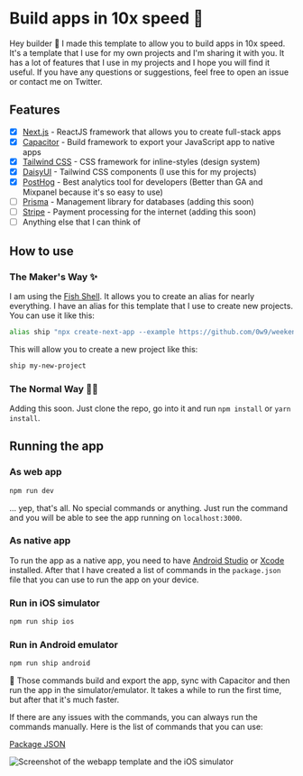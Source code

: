 # Build apps in 10x speed 🚢

Hey builder 👋
I made this template to allow you to build apps in 10x speed. It's a template that I use for my own projects and I'm sharing it with you. It has a lot of features that I use in my projects and I hope you will find it useful. If you have any questions or suggestions, feel free to open an issue or contact me on Twitter.

## Features

- [x] [Next.js](https://nextjs.org/) - ReactJS framework that allows you to create full-stack apps
- [X] [Capacitor](https://capacitorjs.com/) - Build framework to export your JavaScript app to native apps
- [X] [Tailwind CSS](https://tailwindcss.com/) - CSS framework for inline-styles (design system)
- [X] [DaisyUI](https://daisyui.com/) - Tailwind CSS components (I use this for my projects)
- [X] [PostHog](https://posthog.com/) - Best analytics tool for developers (Better than GA and Mixpanel because it's so easy to use)
- [ ] [Prisma](https://www.prisma.io/) - Management library for databases (adding this soon)
- [ ] [Stripe](https://stripe.com/) - Payment processing for the internet (adding this soon)
- [ ] Anything else that I can think of

## How to use

### The Maker's Way ✨

I am using the [Fish Shell](https://fishshell.com/). It allows you to create an alias for nearly everything. I have an alias for this template that I use to create new projects. You can use it like this:

```bash 
alias ship "npx create-next-app --example https://github.com/0w9/weekend-template.git"
```

This will allow you to create a new project like this:

```bash
ship my-new-project
```

### The Normal Way 🤷‍♂️

Adding this soon. Just clone the repo, go into it and run `npm install` or `yarn install`.

## Running the app

### As web app

```bash
npm run dev
```

... yep, that's all. No special commands or anything. Just run the command and you will be able to see the app running on `localhost:3000`.

### As native app

To run the app as a native app, you need to have [Android Studio](https://developer.android.com/studio) or [Xcode](https://developer.apple.com/xcode/) installed. After that I have created a list of commands in the `package.json` file that you can use to run the app on your device.

### Run in iOS simulator

```bash
npm run ship ios
```

### Run in Android emulator

```bash
npm run ship android
```

🚨 Those commands build and export the app, sync with Capacitor and then run the app in the simulator/emulator. It takes a while to run the first time, but after that it's much faster.

If there are any issues with the commands, you can always run the commands manually. Here is the list of commands that you can use:

[Package JSON](package.json)

![Screenshot of the webapp template and the iOS simulator](https://i.imgur.com/aTcmo45.png)
